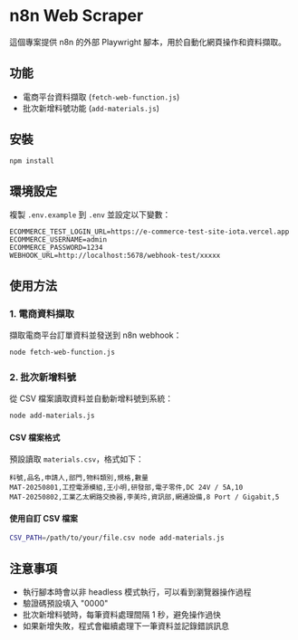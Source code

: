 # n8n Web Scraper

這個專案提供 n8n 的外部 Playwright 腳本，用於自動化網頁操作和資料擷取。

## 功能

- 電商平台資料擷取 (`fetch-web-function.js`)
- 批次新增料號功能 (`add-materials.js`)

## 安裝

```bash
npm install
```

## 環境設定

複製 `.env.example` 到 `.env` 並設定以下變數：

```
ECOMMERCE_TEST_LOGIN_URL=https://e-commerce-test-site-iota.vercel.app
ECOMMERCE_USERNAME=admin
ECOMMERCE_PASSWORD=1234
WEBHOOK_URL=http://localhost:5678/webhook-test/xxxxx
```

## 使用方法

### 1. 電商資料擷取

擷取電商平台訂單資料並發送到 n8n webhook：

```bash
node fetch-web-function.js
```

### 2. 批次新增料號

從 CSV 檔案讀取資料並自動新增料號到系統：

```bash
node add-materials.js
```

#### CSV 檔案格式

預設讀取 `materials.csv`，格式如下：

```csv
料號,品名,申請人,部門,物料類別,規格,數量
MAT-20250801,工控電源模組,王小明,研發部,電子零件,DC 24V / 5A,10
MAT-20250802,工業乙太網路交換器,李美玲,資訊部,網通設備,8 Port / Gigabit,5
```

#### 使用自訂 CSV 檔案

```bash
CSV_PATH=/path/to/your/file.csv node add-materials.js
```

## 注意事項

- 執行腳本時會以非 headless 模式執行，可以看到瀏覽器操作過程
- 驗證碼預設填入 "0000"
- 批次新增料號時，每筆資料處理間隔 1 秒，避免操作過快
- 如果新增失敗，程式會繼續處理下一筆資料並記錄錯誤訊息
